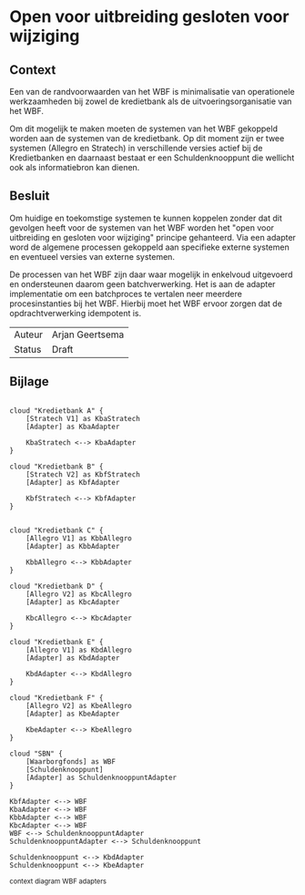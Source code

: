 # Open voor uitbreiding gesloten voor wijziging

## Context

Een van de randvoorwaarden van het WBF is minimalisatie van operationele werkzaamheden bij zowel de kredietbank als de uitvoeringsorganisatie van het WBF. 

Om dit mogelijk te maken moeten de systemen van het WBF gekoppeld worden aan de systemen van de kredietbank. Op dit moment zijn er twee systemen (Allegro en Stratech) in verschillende versies actief bij de Kredietbanken en daarnaast bestaat er een Schuldenknooppunt die wellicht ook als informatiebron kan dienen.

## Besluit

Om huidige en toekomstige systemen te kunnen koppelen zonder dat dit gevolgen heeft voor de systemen van het WBF worden het "open voor uitbreiding en gesloten voor wijziging" principe gehanteerd. Via een adapter word de algemene processen gekoppeld aan specifieke externe systemen en eventueel versies van externe systemen. 

De processen van het WBF zijn daar waar mogelijk in enkelvoud uitgevoerd en ondersteunen daarom geen batchverwerking. Het is aan de adapter implementatie om een batchproces te vertalen neer meerdere procesinstanties bij het WBF. Hierbij moet het WBF ervoor zorgen dat de opdrachtverwerking idempotent is.

|   |   |
| - | - |
| Auteur | Arjan Geertsema |
| Status | Draft |

## Bijlage

```plantuml

cloud "Kredietbank A" {
    [Stratech V1] as KbaStratech
    [Adapter] as KbaAdapter

    KbaStratech <--> KbaAdapter
}

cloud "Kredietbank B" {
    [Stratech V2] as KbfStratech
    [Adapter] as KbfAdapter

    KbfStratech <--> KbfAdapter
}


cloud "Kredietbank C" {
    [Allegro V1] as KbbAllegro
    [Adapter] as KbbAdapter

    KbbAllegro <--> KbbAdapter
}

cloud "Kredietbank D" {
    [Allegro V2] as KbcAllegro
    [Adapter] as KbcAdapter

    KbcAllegro <--> KbcAdapter
}

cloud "Kredietbank E" {
    [Allegro V1] as KbdAllegro
    [Adapter] as KbdAdapter

    KbdAdapter <--> KbdAllegro
}

cloud "Kredietbank F" {
    [Allegro V2] as KbeAllegro
    [Adapter] as KbeAdapter

    KbeAdapter <--> KbeAllegro
}

cloud "SBN" {
    [Waarborgfonds] as WBF
    [Schuldenknooppunt]    
    [Adapter] as SchuldenknooppuntAdapter
}

KbfAdapter <--> WBF
KbaAdapter <--> WBF
KbbAdapter <--> WBF
KbcAdapter <--> WBF
WBF <--> SchuldenknooppuntAdapter
SchuldenknooppuntAdapter <--> Schuldenknooppunt

Schuldenknooppunt <--> KbdAdapter
Schuldenknooppunt <--> KbeAdapter

```
<small>context diagram WBF adapters</small>

